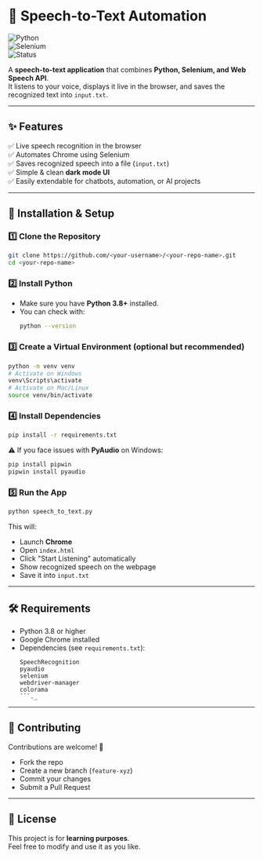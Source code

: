 # 🎤 Speech-to-Text Automation  

![Python](https://img.shields.io/badge/Python-3.8+-blue.svg)  
![Selenium](https://img.shields.io/badge/Selenium-Automation-green.svg)  
![Status](https://img.shields.io/badge/Status-Active-success.svg)  

A **speech-to-text application** that combines **Python, Selenium, and Web Speech API**.  
It listens to your voice, displays it live in the browser, and saves the recognized text into `input.txt`.  

---

## ✨ Features
✅ Live speech recognition in the browser  
✅ Automates Chrome using Selenium  
✅ Saves recognized speech into a file (`input.txt`)  
✅ Simple & clean **dark mode UI**  
✅ Easily extendable for chatbots, automation, or AI projects  

---

## 🚀 Installation & Setup  

### 1️⃣ Clone the Repository
```bash
git clone https://github.com/<your-username>/<your-repo-name>.git
cd <your-repo-name>
```

### 2️⃣ Install Python  
- Make sure you have **Python 3.8+** installed.  
- You can check with:
  ```bash
  python --version
  ```

### 3️⃣ Create a Virtual Environment (optional but recommended)
```bash
python -m venv venv
# Activate on Windows
venv\Scripts\activate
# Activate on Mac/Linux
source venv/bin/activate
```

### 4️⃣ Install Dependencies
```bash
pip install -r requirements.txt
```

⚠️ If you face issues with **PyAudio** on Windows:  
```bash
pip install pipwin
pipwin install pyaudio
```

### 5️⃣ Run the App
```bash
python speech_to_text.py
```

This will:
- Launch **Chrome**  
- Open `index.html`  
- Click "Start Listening" automatically  
- Show recognized speech on the webpage  
- Save it into `input.txt`  

---

## 🛠️ Requirements
- Python 3.8 or higher  
- Google Chrome installed  
- Dependencies (see `requirements.txt`):  
  ```
  SpeechRecognition
  pyaudio
  selenium
  webdriver-manager
  colorama
  ```._  

---

## 🤝 Contributing
Contributions are welcome! 🎉  
- Fork the repo  
- Create a new branch (`feature-xyz`)  
- Commit your changes  
- Submit a Pull Request  

---

## 📜 License
This project is for **learning purposes**.  
Feel free to modify and use it as you like.
